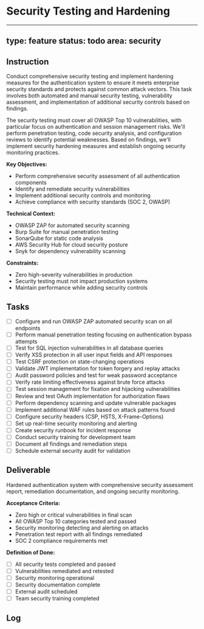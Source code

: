 # Security Testing and Hardening

---
type: feature
status: todo
area: security
---


## Instruction
Conduct comprehensive security testing and implement hardening measures for the authentication system to ensure it meets enterprise security standards and protects against common attack vectors. This task involves both automated and manual security testing, vulnerability assessment, and implementation of additional security controls based on findings.

The security testing must cover all OWASP Top 10 vulnerabilities, with particular focus on authentication and session management risks. We'll perform penetration testing, code security analysis, and configuration reviews to identify potential weaknesses. Based on findings, we'll implement security hardening measures and establish ongoing security monitoring practices.

**Key Objectives:**
- Perform comprehensive security assessment of all authentication components
- Identify and remediate security vulnerabilities
- Implement additional security controls and monitoring
- Achieve compliance with security standards (SOC 2, OWASP)

**Technical Context:**
- OWASP ZAP for automated security scanning
- Burp Suite for manual penetration testing
- SonarQube for static code analysis
- AWS Security Hub for cloud security posture
- Snyk for dependency vulnerability scanning

**Constraints:**
- Zero high-severity vulnerabilities in production
- Security testing must not impact production systems
- Maintain performance while adding security controls

## Tasks
- [ ] Configure and run OWASP ZAP automated security scan on all endpoints
- [ ] Perform manual penetration testing focusing on authentication bypass attempts
- [ ] Test for SQL injection vulnerabilities in all database queries
- [ ] Verify XSS protection in all user input fields and API responses
- [ ] Test CSRF protection on state-changing operations
- [ ] Validate JWT implementation for token forgery and replay attacks
- [ ] Audit password policies and test for weak password acceptance
- [ ] Verify rate limiting effectiveness against brute force attacks
- [ ] Test session management for fixation and hijacking vulnerabilities
- [ ] Review and test OAuth implementation for authorization flaws
- [ ] Perform dependency scanning and update vulnerable packages
- [ ] Implement additional WAF rules based on attack patterns found
- [ ] Configure security headers (CSP, HSTS, X-Frame-Options)
- [ ] Set up real-time security monitoring and alerting
- [ ] Create security runbook for incident response
- [ ] Conduct security training for development team
- [ ] Document all findings and remediation steps
- [ ] Schedule external security audit for validation

## Deliverable
Hardened authentication system with comprehensive security assessment report, remediation documentation, and ongoing security monitoring.

**Acceptance Criteria:**
- Zero high or critical vulnerabilities in final scan
- All OWASP Top 10 categories tested and passed
- Security monitoring detecting and alerting on attacks
- Penetration test report with all findings remediated
- SOC 2 compliance requirements met

**Definition of Done:**
- [ ] All security tests completed and passed
- [ ] Vulnerabilities remediated and retested
- [ ] Security monitoring operational
- [ ] Security documentation complete
- [ ] External audit scheduled
- [ ] Team security training completed

## Log
